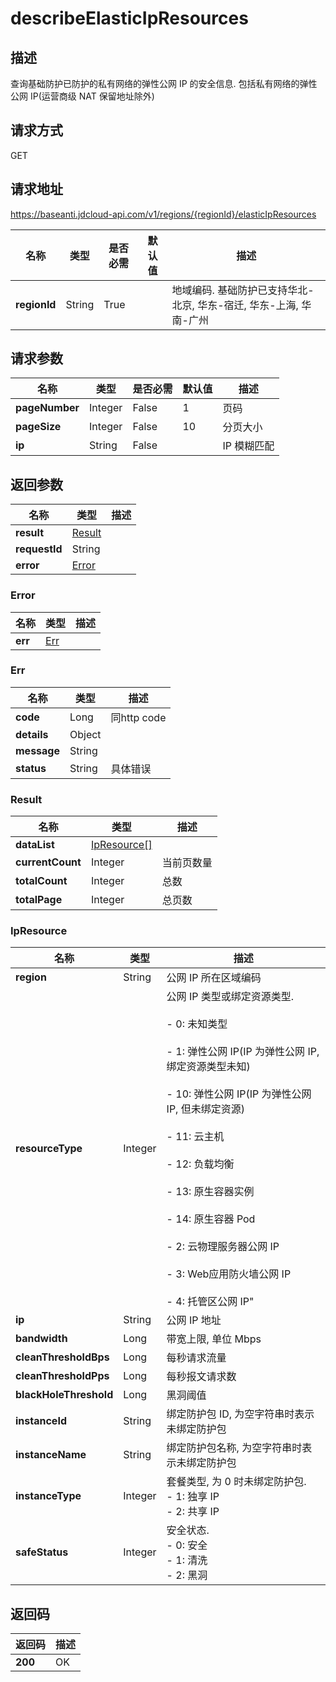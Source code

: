 # describeElasticIpResources


## 描述
查询基础防护已防护的私有网络的弹性公网 IP 的安全信息. 包括私有网络的弹性公网 IP(运营商级 NAT 保留地址除外)


## 请求方式
GET

## 请求地址
https://baseanti.jdcloud-api.com/v1/regions/{regionId}/elasticIpResources

|名称|类型|是否必需|默认值|描述|
|---|---|---|---|---|
|**regionId**|String|True| |地域编码. 基础防护已支持华北-北京, 华东-宿迁, 华东-上海, 华南-广州|

## 请求参数
|名称|类型|是否必需|默认值|描述|
|---|---|---|---|---|
|**pageNumber**|Integer|False|1|页码|
|**pageSize**|Integer|False|10|分页大小|
|**ip**|String|False| |IP 模糊匹配|


## 返回参数
|名称|类型|描述|
|---|---|---|
|**result**|[Result](describeelasticipresources#result)| |
|**requestId**|String| |
|**error**|[Error](describeelasticipresources#error)| |

### <div id="error">Error</div>
|名称|类型|描述|
|---|---|---|
|**err**|[Err](describeelasticipresources#err)| |
### <div id="err">Err</div>
|名称|类型|描述|
|---|---|---|
|**code**|Long|同http code|
|**details**|Object| |
|**message**|String| |
|**status**|String|具体错误|
### <div id="result">Result</div>
|名称|类型|描述|
|---|---|---|
|**dataList**|[IpResource[]](describeelasticipresources#ipresource)| |
|**currentCount**|Integer|当前页数量|
|**totalCount**|Integer|总数|
|**totalPage**|Integer|总页数|
### <div id="ipresource">IpResource</div>
|名称|类型|描述|
|---|---|---|
|**region**|String|公网 IP 所在区域编码|
|**resourceType**|Integer|公网 IP 类型或绑定资源类型. <br><br>- 0: 未知类型<br><br>- 1: 弹性公网 IP(IP 为弹性公网 IP, 绑定资源类型未知)<br><br>- 10: 弹性公网 IP(IP 为弹性公网 IP, 但未绑定资源)<br><br>- 11: 云主机<br><br>- 12: 负载均衡<br><br>- 13: 原生容器实例<br><br>- 14: 原生容器 Pod<br><br>- 2: 云物理服务器公网 IP<br><br>- 3: Web应用防火墙公网 IP<br><br>- 4: 托管区公网 IP"<br>|
|**ip**|String|公网 IP 地址|
|**bandwidth**|Long|带宽上限, 单位 Mbps|
|**cleanThresholdBps**|Long|每秒请求流量|
|**cleanThresholdPps**|Long|每秒报文请求数|
|**blackHoleThreshold**|Long|黑洞阈值|
|**instanceId**|String|绑定防护包 ID, 为空字符串时表示未绑定防护包|
|**instanceName**|String|绑定防护包名称, 为空字符串时表示未绑定防护包|
|**instanceType**|Integer|套餐类型, 为 0 时未绑定防护包. <br>- 1: 独享 IP<br>- 2: 共享 IP|
|**safeStatus**|Integer|安全状态. <br>- 0: 安全<br>- 1: 清洗<br>- 2: 黑洞|

## 返回码
|返回码|描述|
|---|---|
|**200**|OK|
